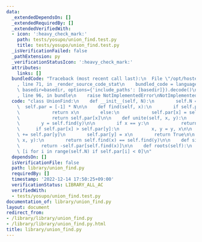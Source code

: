 ```yaml
---
data:
  _extendedDependsOn: []
  _extendedRequiredBy: []
  _extendedVerifiedWith:
  - icon: ':heavy_check_mark:'
    path: tests/yosupo/union_find.test.py
    title: tests/yosupo/union_find.test.py
  _isVerificationFailed: false
  _pathExtension: py
  _verificationStatusIcon: ':heavy_check_mark:'
  attributes:
    links: []
  bundledCode: "Traceback (most recent call last):\n  File \"/opt/hostedtoolcache/PyPy/3.7.13/x64/site-packages/onlinejudge_verify/documentation/build.py\"\
    , line 71, in _render_source_code_stat\n    bundled_code = language.bundle(stat.path,\
    \ basedir=basedir, options={'include_paths': [basedir]}).decode()\n  File \"/opt/hostedtoolcache/PyPy/3.7.13/x64/site-packages/onlinejudge_verify/languages/python.py\"\
    , line 96, in bundle\n    raise NotImplementedError\nNotImplementedError\n"
  code: "class UnionFind:\n    def __init__(self, N):\n        self.N = N\n      \
    \  self.par = [-1] * N\n\n    def find(self, x):\n        if self.par[x] < 0:\n\
    \            return x\n        else:\n            self.par[x] = self.find(self.par[x])\n\
    \            return self.par[x]\n\n    def unite(self, x, y):\n        x = self.find(x)\n\
    \        y = self.find(y)\n\n        if x == y:\n            return False\n  \
    \      if self.par[x] > self.par[y]:\n            x, y = y, x\n\n        self.par[x]\
    \ += self.par[y]\n        self.par[y] = x\n        return True\n\n    def same(self,\
    \ x, y):\n        return self.find(x) == self.find(y)\n\n    def size(self, x):\n\
    \        return -self.par[self.find(x)]\n\n    def roots(self):\n        return\
    \ [i for i in range(self.N) if self.par[i] < 0]\n"
  dependsOn: []
  isVerificationFile: false
  path: library/union_find.py
  requiredBy: []
  timestamp: '2022-12-14 17:50:25+09:00'
  verificationStatus: LIBRARY_ALL_AC
  verifiedWith:
  - tests/yosupo/union_find.test.py
documentation_of: library/union_find.py
layout: document
redirect_from:
- /library/library/union_find.py
- /library/library/union_find.py.html
title: library/union_find.py
---
```

